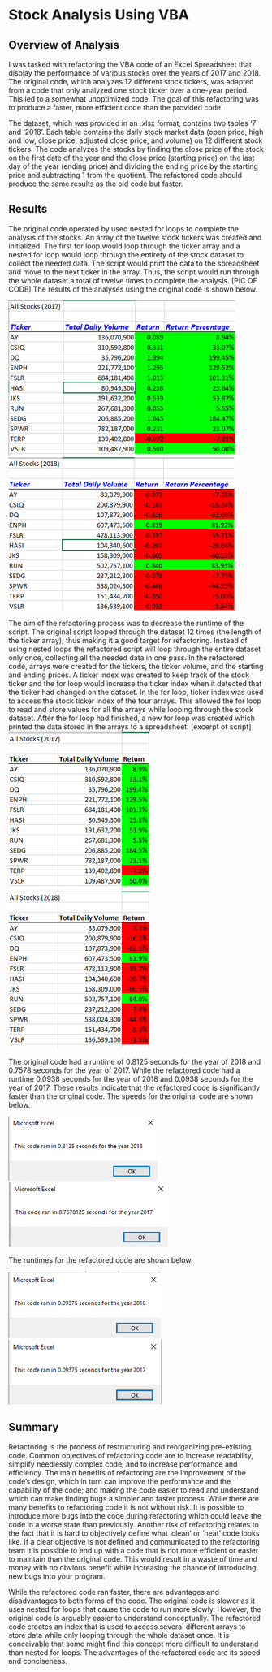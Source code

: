 # Stock Analysis Using VBA 
## Overview of Analysis
I was tasked with refactoring the VBA code of an Excel Spreadsheet that display the performance of various stocks over the years of 2017 and 2018. The original code, which analyzes 12 different stock tickers, was adapted from a code that only analyzed one stock ticker over a one-year period. This led to a somewhat unoptimized code. The goal of this refactoring was to produce a faster, more efficient code than the provided code. 

The dataset, which was provided in an .xlsx format, contains two tables ‘7’ and ‘2018’. Each table contains the daily stock market data (open price, high and low, close price, adjusted close price, and volume) on 12 different stock tickers. The code analyzes the stocks by finding the close price of the stock on the first date of the year and the close price (starting price) on the last day of the year (ending price) and dividing the ending price by the starting price and subtracting 1 from the quotient. The refactored code should produce the same results as the old code but faster. 

## Results
The original code operated by used nested for loops to complete the analysis of the stocks. An array of the twelve stock tickers was created and initialized. The first for loop would loop through the ticker array and a nested for loop would loop through the entirety of the stock dataset to collect the needed data. The script would print the data to the spreadsheet and move to the next ticker in the array. Thus, the script would run through the whole dataset a total of twelve times to complete the analysis. [PIC OF CODE] 
The results of the analyses using the original code is shown below.

![Analysis Results for the year 2017 using the old code](https://github.com/dkristek/stock-analysis/blob/main/Resources/2017_StocksOld.png)![Analysis Results for the year 2018 using the old code](https://github.com/dkristek/stock-analysis/blob/main/Resources/2018_StocksOld.png)

The aim of the refactoring process was to decrease the runtime of the script. The original script looped through the dataset 12 times (the length of the ticker array), thus making it a good target for refactoring. Instead of using nested loops the refactored script will loop through the entire dataset only once, collecting all the needed data in one pass. In the refactored code, arrays were created for the tickers, the ticker volume, and the starting and ending prices. A ticker index was created to keep track of the stock ticker and the for loop would increase the ticker index when it detected that the ticker had changed on the dataset. In the for loop, ticker index was used to access the stock ticker index of the four arrays. This allowed the for loop to read and store values for all the arrays while looping through the stock dataset. After the for loop had finished, a new for loop was created which printed the data stored in the arrays to a spreadsheet. [excerpt of script] 
![Results for the year 2017 using the refactored code](https://github.com/dkristek/stock-analysis/blob/main/Resources/2017_stocks.png) 
![Results for the year 2018 jusing the refactored code](https://github.com/dkristek/stock-analysis/blob/main/Resources/2018_stock.png)

The original code had a runtime of 0.8125 seconds for the year of 2018 and 0.7578 seconds for the year of 2017. While the refactored code had a runtime 0.0938 seconds for the year of 2018 and 0.0938 seconds for the year of 2017. These results indicate that the refactored code is significantly faster than the original code. The speeds for the original code are shown below. 

![Speed for 2018 using original code](https://github.com/dkristek/stock-analysis/blob/main/Resources/2018_SpeedOld.png)
![Speed for 2017 using the original code](https://github.com/dkristek/stock-analysis/blob/main/Resources/2017_speedOld.png)


The runtimes for the refactored code are shown below.

![Speed for 2018 with refactored code](https://github.com/dkristek/stock-analysis/blob/main/Resources/2018_speed.png)
![Speed for 2017 with refactored code](https://github.com/dkristek/stock-analysis/blob/main/Resources/2017_Speed.png)

## Summary
Refactoring is the process of restructuring and reorganizing pre-existing code. Common objectives of refactoring code are to increase readability, simplify needlessly complex code, and to increase performance and efficiency. The main benefits of refactoring are the improvement of the code’s design, which in turn can improve the performance and the capability of the code; and making the code easier to read and understand which can make finding bugs a simpler and faster process.  While there are many benefits to refactoring code it is not without risk. It is possible to introduce more bugs into the code during refactoring which could leave the code in a worse state than previously. Another risk of refactoring relates to the fact that it is hard to objectively define what ‘clean’ or ‘neat’ code looks like. If a clear objective is not defined and communicated to the refactoring team it is possible to end up with a code that is not more efficient or easier to maintain than the original code. This would result in a waste of time and money with no obvious benefit while increasing the chance of introducing new bugs into your program. 

While the refactored code ran faster, there are advantages and disadvantages to both forms of the code. The original code is slower as it uses nested for loops that cause the code to run more slowly. However, the original code is arguably easier to understand conceptually. The refactored code creates an index that is used to access several different arrays to store data while only looping through the whole dataset once. It is conceivable that some might find this concept more difficult to understand than nested for loops. The advantages of the refactored code are its speed and conciseness.
